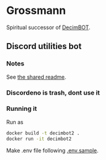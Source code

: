 # Grossmann

Spiritual successor of [DecimBOT](https://github.com/Skavenlord58/DecimBot2).

## Discord utilities bot

### Notes

See [the shared readme](../README.md).

### Discordeno is trash, dont use it

### Running it

Run as
```bash
docker build -t decimbot2 .
docker run -it decimbot2
```

Make .env file following [.env.sample](.env.sample).
